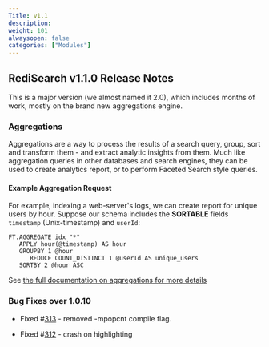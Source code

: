 ```yaml
---
Title: v1.1
description:
weight: 101
alwaysopen: false
categories: ["Modules"]
---
```

## RediSearch v1.1.0 Release Notes

This is a major version (we almost named it 2.0), which includes months of work, mostly on the brand new aggregations engine.

### Aggregations

Aggregations are a way to process the results of a search query, group, sort and transform them - and extract analytic insights from them. Much like aggregation queries in other databases and search engines, they can be used to create analytics report, or to perform Faceted Search style queries.

#### Example Aggregation Request

For example, indexing a web-server's logs, we can create report for unique users by hour. Suppose our schema includes the **SORTABLE** fields `timestamp` (Unix-timestamp) and `userId`:

```src
FT.AGGREGATE idx "*"
   APPLY hour(@timestamp) AS hour
   GROUPBY 1 @hour
      REDUCE COUNT_DISTINCT 1 @userId AS unique_users
   SORTBY 2 @hour ASC
```

See [the full documentation on aggregations for more details](http://redisearch.io/Aggregations/)

### Bug Fixes over 1.0.10

* Fixed #[313](https://github.com/RediSearch/RediSearch/issues/313) - removed -mpopcnt compile flag.

* Fixed #[312](https://github.com/RediSearch/RediSearch/issues/312) - crash on highlighting

